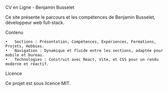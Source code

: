 CV en Ligne - Benjamin Busselet

Ce site présente le parcours et les compétences de Benjamin Busselet, développeur web full-stack.

Contenu

	•	Sections : Présentation, Compétences, Expériences, Formations, Projets, Hobbies.
	•	Navigation : Dynamique et fluide entre les sections, adaptée pour mobile et bureau.
	•	Technologies : Construit avec React, Vite, et CSS pour un rendu moderne et réactif.

Licence

Ce projet est sous licence MIT.